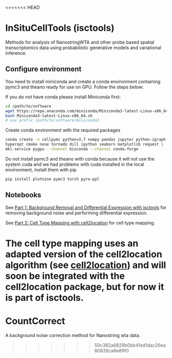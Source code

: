 <<<<<<< HEAD
# InSituCellTools (isctools)
Methods for analysis of NanostringWTA and other probe based spatial transcriptomics data using probabilistic generative models and variational inference.

## Configure environment

You need to install miniconda and create a conda environment containing pymc3 and theano ready for use on GPU. Follow the steps below:

If you do not have conda please install Miniconda first:

```bash
cd /path/to/software
wget https://repo.anaconda.com/miniconda/Miniconda3-latest-Linux-x86_64.sh
bash Miniconda3-latest-Linux-x86_64.sh
# use prefix /path/to/software/miniconda3
```

Create conda environment with the required packages

```bash
conda create -n cellpymc python=3.7 numpy pandas jupyter python-igraph scanpy \
hyperopt cmake nose tornado dill ipython seaborn matplotlib request \
mkl-service pygpu --channel bioconda --channel conda-forge
```
Do not install pymc3 and theano with conda because it will not use the system cuda and we had problems with cuda installed in the local environment, install them with pip

```bash
pip install plotnine pymc3 torch pyro-ppl
```

## Notebooks

See [Part 1: Background Removal and Differential Expression with isctools](https://github.com/AlexanderAivazidis/InSituCellTools/blob/master/notebooks/Part1_BackgroundAndDifferentialExpression.ipynb) for removing background noise and performing differential expression.

See [Part 2: Cell Type Mapping with cell2location](https://github.com/AlexanderAivazidis/InSituCellTools/blob/master/notebooks/Part2_MapCelltypesToProbeCounts.ipynb) for cell type mapping.

The cell type mapping uses an adapted version of the cell2location algorithm (see [cell2location](https://github.com/BayraktarLab/cell2location)) and will soon be integrated with the cell2location package, but for now it is part of isctools.
=======
# CountCorrect
A background noise correction method for Nanostring wta data.
>>>>>>> 50c382a6829b0bb41ed1dac26ea80826ca6e89f0

